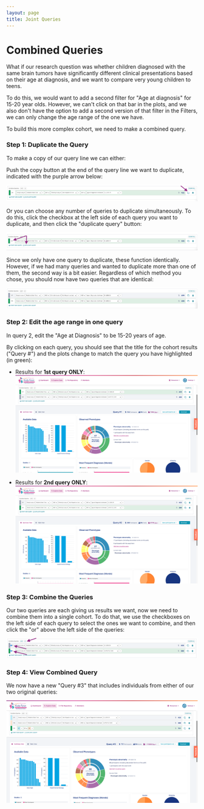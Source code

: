 ```yaml
---
layout: page
title: Joint Queries
---
```


Combined Queries
===================================

What if our research question was whether children diagnosed with the
same brain tumors have significantly different clinical presentations
based on their age at diagnosis, and we want to compare very young
children to teens.

To do this, we would want to add a second filter for "Age at
diagnosis" for 15-20 year olds. However, we can't click on that bar in
the plots, and we also don't have the option to add a second version of
that filter in the Filters, we can only change the age range of the one
we have.

To build this more complex cohort, we need to make a combined query.

### Step 1: Duplicate the Query

To make a copy of our query line we can either:

Push the copy button at the end of the query line we want to duplicate,
indicated with the purple arrow below:

![Copy Query](../images-kf/KidsFirstPortal_26.png "Copy Query")

Or you can choose any number of queries to duplicate simultaneously. To
do this, click the checkbox at the left side of each query you want to
duplicate, and then click the "duplicate query" button:

![Duplicate Multiple Queries](../images-kf/KidsFirstPortal_27.png "Duplicate Multiple Queries")

Since we only have one query to duplicate, these function identically.
However, if we had many queries and wanted to duplicate more than one of
them, the second way is a bit easier. Regardless of which method you
chose, you should now have two queries that are identical:

![Duplicated Queries](../images-kf/KidsFirstPortal_28.png "Duplicated Queries")

### Step 2: Edit the age range in one query

In query 2, edit the "Age at Diagnosis" to be 15-20 years of age.

By clicking on each query, you should see that the title for the cohort
results ("Query #") and the plots change to match the query you have highlighted (in green):

- Results for **1st query ONLY**:
![Query 1](../images-kf/KidsFirstPortal_29.png "Query 1")

- Results for **2nd query ONLY**:
![Query 1](../images-kf/KidsFirstPortal_30.png "Query 1")

### Step 3: Combine the Queries

Our two queries are each giving us results we want, now we need to
combine them into a single cohort. To do that, we use the checkboxes on
the left side of each query to select the ones we want to combine, and
then click the "or" above the left side of the queries:

![Combine Queries](../images-kf/KidsFirstPortal_31.png "Combine Queries")

### Step 4: View Combined Query

We now have a new "Query #3" that includes individuals from
either of our two original queries:

![Combined Queries](../images-kf/KidsFirstPortal_33.png "Combined Queries")
